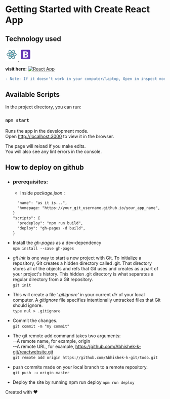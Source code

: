 # Getting Started with Create React App

## Technology used
<a href="#"> <img alt="React" src="https://github.com/Abhishek-k-git/image/blob/main/react.png" width="40" height="40" /> </a>
<a href="#"> <img alt="Bootstrap5" src="https://github.com/Abhishek-k-git/image/blob/main/bootstrap.svg" width="40" height="40" /> </a>

**visit here:** <a href="https://abhishek-k-git.github.io/reactwebsite/"><img alt="React App" src="https://as2.ftcdn.net/jpg/02/50/30/59/500_F_250305943_sDC6la1N1fDl3bLgfLxOkQwItIodsdMb.jpg" width="30" height="30" style="margin-right:20px;" /></a>
```diff
- Note: If it doesn't work in your computer/laptop, Open in inspect mode or small devices.
```

## Available Scripts

In the project directory, you can run:

### `npm start`

Runs the app in the development mode.\
Open [http://localhost:3000](http://localhost:3000) to view it in the browser.

The page will reload if you make edits.\
You will also see any lint errors in the console.

## How to deploy on github <br>
- ### prerequisites:
  - Inside *package.json* :
  ```{
    "name": "as it is...",
    "homepage: "https://your_git_username.github.io/your_app_name",
  }
  "scripts": {
    "predeploy": "npm run build",
    "deploy": "gh-pages -d build",
  }
  
- Install the *gh-pages* as a dev-dependency<br>
```npm install --save gh-pages```<br>

- *git init* is one way to start a new project with Git. To initialize a repository, Git creates a hidden directory called .git. That directory stores all of the objects and refs that Git uses and creates as a part of your project's history. This hidden .git directory is what separates a regular directory from a Git repository.<br>
```git init```  <br>

- This will create a file *'.gitignore'* in your current *dir* of your local computer. A *gitignore* file specifies intentionally untracked files that Git should ignore. <br>
```type nul > .gitignore``` <br>

- Commit the changes. <br>
```git commit -m "my commit"``` <br>

- The git remote add command takes two arguments: <br>
  --A remote name, for example, origin <br>
  --A remote URL, for example, https://github.com/Abhishek-k-git/reactwebsite.git <br>
  ```git remote add origin https://github.com/Abhishek-k-git/todo.git``` <br>
  
- push commits made on your local branch to a remote repository. <br>
```git push -u origin master``` <br>

- Deploy the site by running npm run deploy
```npm run deploy```

Created with :heart:
